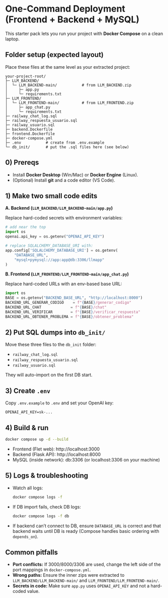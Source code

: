 # One-Command Deployment (Frontend + Backend + MySQL)

This starter pack lets you run your project with **Docker Compose** on a clean laptop.

## Folder setup (expected layout)

Place these files at the same level as your extracted project:

```
your-project-root/
├─ LLM_BACKEND/
│  └─ LLM_BACKEND-main/           # from LLM_BACKEND.zip
│     ├─ app.py
│     └─ requirements.txt
├─ LLM_FRONTEND/
│  └─ LLM_FRONTEND-main/          # from LLM_FRONTEND.zip
│     ├─ app_chat.py
│     └─ requirements.txt
├─ railway_chat_log.sql
├─ railway_respuesta_usuario.sql
├─ railway_usuario.sql
├─ backend.Dockerfile
├─ frontend.Dockerfile
├─ docker-compose.yml
├─ .env           # create from .env.example
└─ db_init/       # put the .sql files here (see below)
```

## 0) Prereqs

- Install **Docker Desktop** (Win/Mac) or **Docker Engine** (Linux).
- (Optional) Install **git** and a code editor (VS Code).

## 1) Make two small code edits

**A. Backend (`LLM_BACKEND/LLM_BACKEND-main/app.py`)**

Replace hard-coded secrets with environment variables:

```python
# add near the top
import os
openai.api_key = os.getenv("OPENAI_API_KEY")

# replace SQLALCHEMY_DATABASE_URI with:
app.config['SQLALCHEMY_DATABASE_URI'] = os.getenv(
    "DATABASE_URL",
    "mysql+pymysql://app:app@db:3306/llmapp"
)
```

**B. Frontend (`LLM_FRONTEND/LLM_FRONTEND-main/app_chat.py`)**

Replace hard-coded URLs with an env-based base URL:

```python
import os
BASE = os.getenv("BACKEND_BASE_URL", "http://localhost:8000")
BACKEND_URL_GENERAR_CODIGO    = f"{BASE}/generar_codigo"
BACKEND_URL_CHAT             = f"{BASE}/chat"
BACKEND_URL_VERIFICAR        = f"{BASE}/verificar_respuesta"
BACKEND_URL_OBTENER_PROBLEMA = f"{BASE}/obtener_problema"
```

## 2) Put SQL dumps into `db_init/`

Move these three files to the `db_init` folder:

- `railway_chat_log.sql`
- `railway_respuesta_usuario.sql`
- `railway_usuario.sql`

They will auto-import on the first DB start.

## 3) Create `.env`

Copy `.env.example` to `.env` and set your OpenAI key:

```
OPENAI_API_KEY=sk-...
```

## 4) Build & run

```bash
docker compose up -d --build
```

- Frontend (Flet web): http://localhost:3000
- Backend (Flask API): http://localhost:8000
- MySQL (inside network): db:3306 (or localhost:3306 on your machine)

## 5) Logs & troubleshooting

- Watch all logs:
  ```bash
  docker compose logs -f
  ```
- If DB import fails, check DB logs:
  ```bash
  docker compose logs -f db
  ```
- If backend can’t connect to DB, ensure `DATABASE_URL` is correct and that backend waits until DB is ready (Compose handles basic ordering with `depends_on`).

## Common pitfalls

- **Port conflicts:** If 3000/8000/3306 are used, change the left side of the port mappings in `docker-compose.yml`.
- **Wrong paths:** Ensure the inner zips were extracted to `LLM_BACKEND/LLM_BACKEND-main/` and `LLM_FRONTEND/LLM_FRONTEND-main/`.
- **Secrets in code:** Make sure `app.py` uses `OPENAI_API_KEY` and not a hard-coded value.

